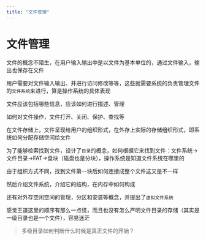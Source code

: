 ```yaml
---
title: "文件管理"
---
```


# 文件管理

文件的概念不陌生，在用户输入输出中是以文件为基本单位的，通过文件输入，输出也保存在文件

用户需要对文件输入输出、并进行访问修改等等，这些就需要系统的负责管理文件的`文件系统`来进行，算是操作系统的具体表现



文件应该包括哪些信息，应该如何进行描述、管理

如何对文件操作，文件打开、关闭、保护、查找等

在文件存储上，文件呈现给用户的组织形式，在外存上实际的存储组织形式，即系统如何分配存储空间给文件



为了能够检索找到文件，设计了`目录`的概念，如何根据它来找到文件：文件系统->文件目录->FAT->盘块（磁盘也是分块），操作系统是知道文件系统在哪里的

由于组织方式不同，找到文件第一块后如何连接成整个文件这又是不一样



然后介绍文件系统，介绍它的结构，在内存中如何构成

还有对外存空闲空间的管理，分区和安装等概念，并提出了`虚拟文件系统`



感觉王道这里的顺序有那么一点怪，而且也没有怎么严明文件目录的存储（其实是一级目录也是一个文件），容易迷茫

> 多级目录如何判断什么时候是真正文件的开始？
